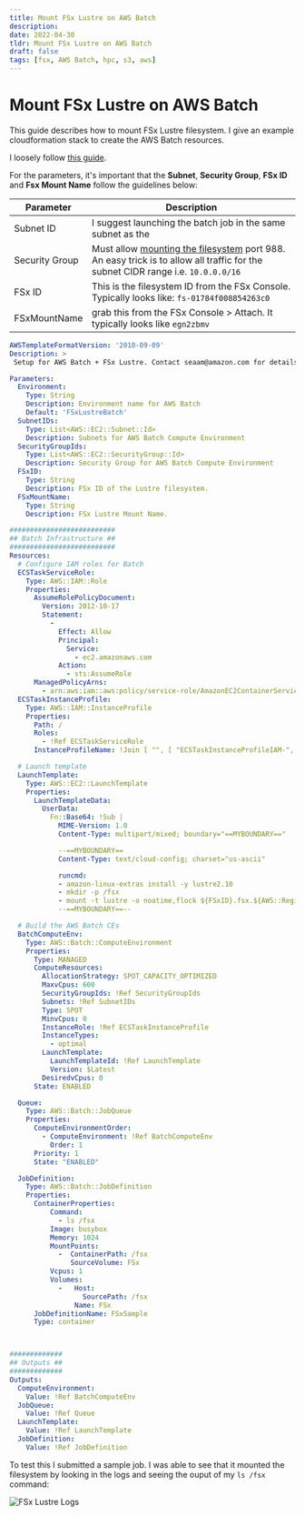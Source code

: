 ```yaml
---
title: Mount FSx Lustre on AWS Batch
description:
date: 2022-04-30
tldr: Mount FSx Lustre on AWS Batch
draft: false
tags: [fsx, AWS Batch, hpc, s3, aws]
---
```


# Mount FSx Lustre on AWS Batch

This guide describes how to mount FSx Lustre filesystem. I give an example cloudformation stack to create the AWS Batch resources.

I loosely follow [this guide](https://aws.amazon.com/premiumsupport/knowledge-center/batch-fsx-lustre-file-system-mount/).

For the parameters, it's important that the **Subnet**, **Security Group**, **FSx ID** and **Fsx Mount Name** follow the guidelines below:

| Parameter      | Description |
| ----------- | ----------- |
| Subnet ID      | I suggest launching the batch job in the same subnet as the   |
| Security Group      | Must allow [mounting the filesystem](https://docs.aws.amazon.com/fsx/latest/LustreGuide/limit-access-security-groups.html) port 988. An easy trick is to allow all traffic for the subnet CIDR range i.e. `10.0.0.0/16`  |
| FSx ID   | This is the filesystem ID from the FSx Console. Typically looks like: `fs-01784f008854263c0`         |
| FSxMountName | grab this from the FSx Console > Attach. It typically looks like `egn2zbmv` |


```yaml
AWSTemplateFormatVersion: '2010-09-09'
Description: >
 Setup for AWS Batch + FSx Lustre. Contact seaam@amazon.com for details.

Parameters:
  Environment:
    Type: String
    Description: Environment name for AWS Batch
    Default: 'FSxLustreBatch'
  SubnetIDs:
    Type: List<AWS::EC2::Subnet::Id>
    Description: Subnets for AWS Batch Compute Environment
  SecurityGroupIds:
    Type: List<AWS::EC2::SecurityGroup::Id>
    Description: Security Group for AWS Batch Compute Environment
  FSxID:
    Type: String
    Description: FSx ID of the Lustre filesystem.
  FSxMountName:
    Type: String
    Description: FSx Lustre Mount Name.

##########################
## Batch Infrastructure ##
##########################
Resources:
  # Configure IAM roles for Batch
  ECSTaskServiceRole:
    Type: AWS::IAM::Role
    Properties:
      AssumeRolePolicyDocument:
        Version: 2012-10-17
        Statement:
          -
            Effect: Allow
            Principal:
              Service:
                - ec2.amazonaws.com
            Action:
              - sts:AssumeRole
      ManagedPolicyArns:
        - arn:aws:iam::aws:policy/service-role/AmazonEC2ContainerServiceforEC2Role
  ECSTaskInstanceProfile:
    Type: AWS::IAM::InstanceProfile
    Properties:
      Path: /
      Roles:
        - !Ref ECSTaskServiceRole
      InstanceProfileName: !Join [ "", [ "ECSTaskInstanceProfileIAM-", !Ref Environment ] ]

  # Launch template
  LaunchTemplate:
    Type: AWS::EC2::LaunchTemplate
    Properties: 
      LaunchTemplateData: 
        UserData:
          Fn::Base64: !Sub |
            MIME-Version: 1.0
            Content-Type: multipart/mixed; boundary="==MYBOUNDARY=="

            --==MYBOUNDARY==
            Content-Type: text/cloud-config; charset="us-ascii"

            runcmd:
            - amazon-linux-extras install -y lustre2.10
            - mkdir -p /fsx
            - mount -t lustre -o noatime,flock ${FSxID}.fsx.${AWS::Region}.amazonaws.com@tcp:/${FSxMountName} /fsx
            --==MYBOUNDARY==--

  # Build the AWS Batch CEs
  BatchComputeEnv:
    Type: AWS::Batch::ComputeEnvironment
    Properties:
      Type: MANAGED
      ComputeResources:
        AllocationStrategy: SPOT_CAPACITY_OPTIMIZED
        MaxvCpus: 600
        SecurityGroupIds: !Ref SecurityGroupIds
        Subnets: !Ref SubnetIDs
        Type: SPOT
        MinvCpus: 0
        InstanceRole: !Ref ECSTaskInstanceProfile
        InstanceTypes:
          - optimal
        LaunchTemplate:
          LaunchTemplateId: !Ref LaunchTemplate
          Version: $Latest
        DesiredvCpus: 0
      State: ENABLED

  Queue:
    Type: AWS::Batch::JobQueue
    Properties:
      ComputeEnvironmentOrder:
        - ComputeEnvironment: !Ref BatchComputeEnv
          Order: 1
      Priority: 1
      State: "ENABLED"

  JobDefinition:
    Type: AWS::Batch::JobDefinition
    Properties:
      ContainerProperties:
          Command:
            - ls /fsx
          Image: busybox
          Memory: 1024
          MountPoints: 
            -  ContainerPath: /fsx
               SourceVolume: FSx
          Vcpus: 1
          Volumes: 
            -   Host: 
                  SourcePath: /fsx
                Name: FSx
      JobDefinitionName: FSxSample
      Type: container



#############
## Outputs ##
#############
Outputs:
  ComputeEnvironment:
    Value: !Ref BatchComputeEnv
  JobQueue:
    Value: !Ref Queue
  LaunchTemplate:
    Value: !Ref LaunchTemplate
  JobDefinition:
    Value: !Ref JobDefinition
```

To test this I submitted a sample job. I was able to see that it mounted the filesystem by looking in the logs and seeing the ouput of my `ls /fsx` command:

![FSx Lustre Logs](/img/batch-lustre/logs.png)